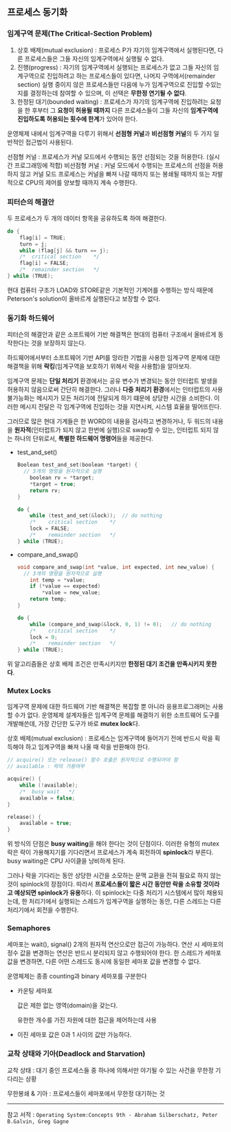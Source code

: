## 프로세스 동기화

### 임계구역 문제(The Critical-Section Problem)

1. 상호 배제(mutual exclusion) : 프로세스 P가 자기의 임계구역에서 실행된다면, 다른 프로세스들은 그들 자신의 임계구역에서 실행될 수 없다.
2. 진행(progress) : 자기의 임계구역에서 실행되는 프로세스가 없고 그들 자신의 임계구역으로 진입하려고 하는 프로세스들이 있다면, 나머지 구역에서(remainder section) 실행 중이지 않은 프로세스들만 다음에 누가 임계구역으로 진입할 수있는 지를 결정하는데 참여할 수 있으며, 이 선택은 **무한정 연기될 수 없다**.
3. 한정된 대기(bounded waiting) : 프로세스가 자기의 임계구역에 진입하려는 요청을 한 후부터 그 **요청이 허용될 때까지** 다른 프로세스들이 그들 자신의 **임계구역에 진입하도록 허용되는 횟수에 한계**가 있어야 한다.      



운영체제 내에서 임계구역을 다루기 위해서 **선점형 커널**과 **비선점형 커널**의 두 가지 일반적인 접근법이 사용된다.

선점형 커널 : 프로세스가 커널 모드에서 수행되는 동안 선점되는 것을 허용한다. (실시간 프로그래밍에 적합)
비선점형 커널 : 커널 모드에서 수행되는 프로세스의 선점을 허용하지 않고 커널 모드 프로세스는 커널을 빠져 나갈 때까지 또는 봉쇄될 때까지 또는 자발적으로 CPU의 제어를 양보할 때까지 계속 수행한다.

### 피터슨의 해결안

두 프로세스가 두 개의 데이터 항목을 공유하도록 하여 해결한다.

```c
do {
    flag[i] = TRUE;
    turn = j;
    while (flag[j] && turn == j);    
    /*	critical section	*/    
    flag[i] = FALSE;    
    /*	remainder section	*/
} while (TRUE);
```

현대 컴퓨터 구조가 LOAD와 STORE같은 기본적인 기계어를 수행하는 방식 때문에 Peterson's solution이 올바르게 실행된다고 보장할 수 없다.



### 동기화 하드웨어

피터슨의 해결안과 같은 소프트웨어 기반 해결책은 현대의 컴퓨터 구조에서 올바르게 동작한다는 것을 보장하지 않는다.

하드웨어에서부터 소프트웨어 기반 API를 망라한 기법을 사용한 임계구역 문제에 대한 해결책을 위해 **락킹**(임계구역을 보호하기 위해서 락을 사용함)을 알아보자.

임계구역 문제는 **단일 처리기** 환경에서는 공유 변수가 변경되는 동안 인터럽트 발생을 허용하지 않음으로써 간단히 해결한다. 그러나 **다중 처리기 환경**에서는 인터럽트의 사용불가능화는 메시지가 모든 처리기에 전달되게 하기 떄문에 상당한 시간을 소비한다. 이러한 메시지 전달은 각 임계구역에 진입하는 것을 지연시켜, 시스템 효율을 떨어뜨린다.

그러므로 많은 현대 기계들은 한 WORD의 내용을 검사하고 변경하거나, 두 워드의 내용을 **원자적**(인터럽트가 되지 않고 한번에 실행)으로 swap할 수 있는, 인터럽트 되지 않는 하나의 단위로서, **특별한 하드웨어 명령어**들을 제공한다.

- test_and_set()

  ```c
  Boolean test_and_set(boolean *target) {
  	// 3개의 명령을 원자적으로 실행
      boolean rv = *target;
      *target = true;
      return rv;
  }
  
  do {
      while (test_and_set(&lock));	// do nothing    
      /*	critical section	*/    
      lock = FALSE;    
      /*	remainder section	*/
  } while (TRUE);
  ```

  

- compare_and_swap()

  ```c
  void compare_and_swap(int *value, int expected, int new_value) {
  	// 3개의 명령을 원자적으로 실행
      int temp = *value;
      if (*value == expected)
          *value = new_value;
      return temp;
  }
  
  do {
      while (compare_and_swap(&lock, 0, 1) != 0);	// do nothing    
      /*	critical section	*/    
      lock = 0;    
      /*	remainder section	*/
  } while (TRUE);
  ```

위 알고리즘들은 상호 배제 조건은 만족시키지만 **한정된 대기 조건을 만족시키지 못한다**.



### Mutex Locks

임계구역 문제에 대한 하드웨어 기반 해결책은 복잡할 뿐 아니라 응용프로그래머는 사용할 수가 없다. 운영체제 설계자들은 임계구역 문제를 해결하기 위한 소프트웨어 도구를 개발해쓴데, 가장 간단한 도구가 바로 **mutex lock**다.

상호 배제(mutual exclusion) : 프로세스는 임계구역에 들어가기 전에 반드시 락을 획득해야 하고 임계구역을 빠져 나올 때 락을 반환해야 한다.

```c
// acquire() 또는 release() 함수 호출은 원자적으로 수행되어야 함
// available : 락의 가용여부

acquire() {
    while (!available);
    /*	busy wait	*/
    available = false;
}

release() {
    available = true;
}
```

위 방식의 단점은 **busy waiting**을 해야 한다는 것이 단점이다. 이러한 유형의 mutex 락은 락이 가용해지기를 기다리면서 프로세스가 계속 회전하여 **spinlock**라 부른다. busy waiting은 CPU 사이클을 낭비하게 된다.

그러나 락을 기다리는 동안 상당한 시간을 소모하는 문맥 교환을 전혀 필요로 하지 않는 것이 spinlock의 장점이다. 따라서 **프로세스들이 짧은 시간 동안만 락을 소유할 것이라고 예상되면 spinlock가 유용**하다. 이 spinlock는 다중 처리기 시스템에서 많이 채용되는데, 한 처리기에서 실행되는 스레드가 임계구역을 실행하는 동안, 다른 스레드는 다른 처리기에서 회전을 수행한다.



### Semaphores

세마포는 wait(), signal() 2개의 원자적 연산으로만 접근이 가능하다. 연산 시 세마포의 정수 값을 변경하는 연산은 반드시 분리되지 않고 수행되어야 한다. 한 스레드가 세마포 값을 변경하면, 다른 어떤 스레드도 동시에 동일한 세마포 값을 변경할 수 없다. 

운영체제는 종종 counting과 binary 세마포를 구분한다

- 카운팅 세마포

  값은 제한 없는 영역(domain)을 갖는다.

  유한한 개수를 가진 자원에 대한 접근을 제어하는데 사용

- 이진 세마포
  값은 0과 1 사이의 값만 가능하다.



### 교착 상태와 기아(Deadlock and Starvation)

교착 상태 : 대기 중인 프로세스들 중 하나에 의해서만 야기될 수 있는 사건을 무한정 기다리는 상황

무한봉쇄 & 기아 : 프로세스들이 세마포에서 무한정 대기하는 것



---

참고 서적 : `Operating System:Concepts 9th - Abraham Silberschatz, Peter B.Galvin, Greg Gagne`